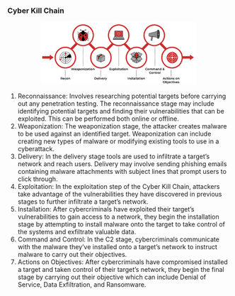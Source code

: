 <h3> Cyber Kill Chain </h3>
<p align="center">
<img src="https://github.com/gitahn11/Splunk-Project/blob/main/Uploads/Picture3.png" height="70%" width="70%" alt="Disk Sanitization Steps"/>
  </p>
<ol> 
  <li> Reconnaissance: Involves researching potential targets before carrying out any penetration testing. The reconnaissance stage may include identifying potential targets and finding their vulnerabilities that can be exploited. This can be performed both online or offline.  </li>
  <li> Weaponization: The weaponization stage, the attacker creates malware to be used against an identified target. Weaponization can include creating new types of malware or modifying existing tools to use in a cyberattack.  </li>
  <li> Delivery: In the delivery stage tools are used to infiltrate a target’s network and reach users. Delivery may involve sending phishing emails containing malware attachments with subject lines that prompt users to click through.  </li>
  <li> Exploitation: In the exploitation step of the Cyber Kill Chain, attackers take advantage of the vulnerabilities they have discovered in previous stages to further infiltrate a target’s network. </li>
  <li> Installation: After cybercriminals have exploited their target’s vulnerabilities to gain access to a network, they begin the installation stage by attempting to install malware onto the target to take control of the systems and exfiltrate valuable data.</li>
  <li> Command and Control: In the C2 stage, cybercriminals communicate with the malware they’ve installed onto a target’s network to instruct malware to carry out their objectives. </li>
  <li> Actions on Objectives: After cybercriminals have compromised installed a target and taken control of their target’s network, they begin the final stage by carrying out their objective which can include Denial of Service, Data Exfiltration, and Ransomware. </li>
</ol> 

